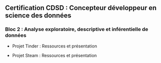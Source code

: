 ## Certification CDSD : Concepteur développeur en science des données
    
  ### Bloc 2 : Analyse exploratoire, descriptive et inférentielle de données
  * Projet Tinder : Ressources et présentation

  * Projet Steam : Ressources et présentation
